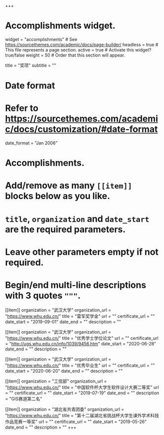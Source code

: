 +++
# Accomplishments widget.
widget = "accomplishments"  # See https://sourcethemes.com/academic/docs/page-builder/
headless = true  # This file represents a page section.
active = true  # Activate this widget? true/false
weight = 50  # Order that this section will appear.

title = "奖项"
subtitle = ""

# Date format
#   Refer to https://sourcethemes.com/academic/docs/customization/#date-format
date_format = "Jan 2006"

# Accomplishments.
#   Add/remove as many `[[item]]` blocks below as you like.
#   `title`, `organization` and `date_start` are the required parameters.
#   Leave other parameters empty if not required.
#   Begin/end multi-line descriptions with 3 quotes `"""`.

[[item]]
  organization = "武汉大学"
  organization_url = "https://www.whu.edu.cn/"
  title = "雷军奖学金"
  url = ""
  certificate_url = ""
  date_start = "2019-09-01"
  date_end = ""
  description = ""

[[item]]
  organization = "武汉大学"
  organization_url = "https://www.whu.edu.cn/"
  title = "优秀学士学位论文"
  url = ""
  certificate_url = "http://ugs.whu.edu.cn/info/1039/9456.htm"
  date_start = "2020-06-28"
  date_end = ""
  description = ""
  
[[item]]
  organization = "武汉大学"
  organization_url = "https://www.whu.edu.cn/"
  title = "优秀毕业生"
  url = ""
  certificate_url = ""
  date_start = "2020-06-20"
  date_end = ""
  description = ""

[[item]]
  organization = "工信部"
  organization_url = "https://www.whu.edu.cn/"
  title = "中国软件杯大学生软件设计大赛二等奖"
  url = ""
  certificate_url = ""
  date_start = "2019-07-19"
  date_end = ""
  description = "GIS赛道第二名"

[[item]]
  organization = "湖北省共青团委"
  organization_url = "https://www.whu.edu.cn/"
  title = "第十二届湖北省挑战杯大学生课外学术科技作品竞赛一等奖"
  url = ""
  certificate_url = ""
  date_start = "2019-05-26"
  date_end = ""
  description = ""
+++

